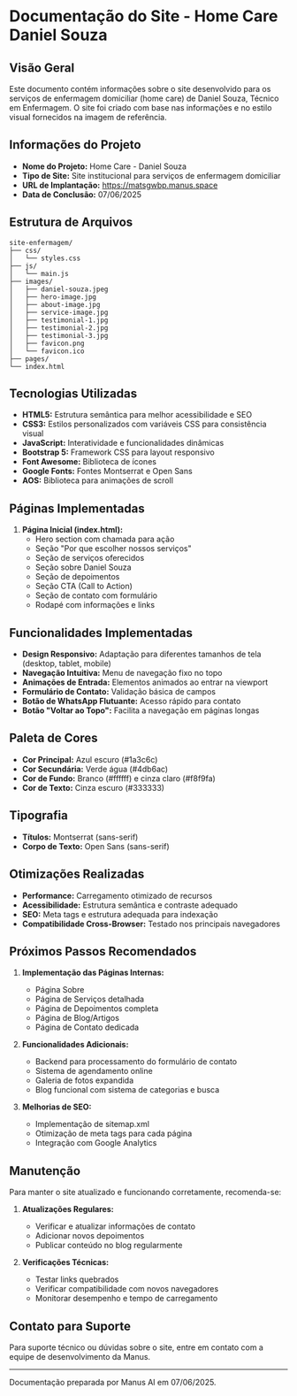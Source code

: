 # Documentação do Site - Home Care Daniel Souza

## Visão Geral

Este documento contém informações sobre o site desenvolvido para os serviços de enfermagem domiciliar (home care) de Daniel Souza, Técnico em Enfermagem. O site foi criado com base nas informações e no estilo visual fornecidos na imagem de referência.

## Informações do Projeto

- **Nome do Projeto:** Home Care - Daniel Souza
- **Tipo de Site:** Site institucional para serviços de enfermagem domiciliar
- **URL de Implantação:** https://matsgwbp.manus.space
- **Data de Conclusão:** 07/06/2025

## Estrutura de Arquivos

```
site-enfermagem/
├── css/
│   └── styles.css
├── js/
│   └── main.js
├── images/
│   ├── daniel-souza.jpeg
│   ├── hero-image.jpg
│   ├── about-image.jpg
│   ├── service-image.jpg
│   ├── testimonial-1.jpg
│   ├── testimonial-2.jpg
│   ├── testimonial-3.jpg
│   ├── favicon.png
│   └── favicon.ico
├── pages/
└── index.html
```

## Tecnologias Utilizadas

- **HTML5:** Estrutura semântica para melhor acessibilidade e SEO
- **CSS3:** Estilos personalizados com variáveis CSS para consistência visual
- **JavaScript:** Interatividade e funcionalidades dinâmicas
- **Bootstrap 5:** Framework CSS para layout responsivo
- **Font Awesome:** Biblioteca de ícones
- **Google Fonts:** Fontes Montserrat e Open Sans
- **AOS:** Biblioteca para animações de scroll

## Páginas Implementadas

1. **Página Inicial (index.html):**
   - Hero section com chamada para ação
   - Seção "Por que escolher nossos serviços"
   - Seção de serviços oferecidos
   - Seção sobre Daniel Souza
   - Seção de depoimentos
   - Seção CTA (Call to Action)
   - Seção de contato com formulário
   - Rodapé com informações e links

## Funcionalidades Implementadas

- **Design Responsivo:** Adaptação para diferentes tamanhos de tela (desktop, tablet, mobile)
- **Navegação Intuitiva:** Menu de navegação fixo no topo
- **Animações de Entrada:** Elementos animados ao entrar na viewport
- **Formulário de Contato:** Validação básica de campos
- **Botão de WhatsApp Flutuante:** Acesso rápido para contato
- **Botão "Voltar ao Topo":** Facilita a navegação em páginas longas

## Paleta de Cores

- **Cor Principal:** Azul escuro (#1a3c6c)
- **Cor Secundária:** Verde água (#4db6ac)
- **Cor de Fundo:** Branco (#ffffff) e cinza claro (#f8f9fa)
- **Cor de Texto:** Cinza escuro (#333333)

## Tipografia

- **Títulos:** Montserrat (sans-serif)
- **Corpo de Texto:** Open Sans (sans-serif)

## Otimizações Realizadas

- **Performance:** Carregamento otimizado de recursos
- **Acessibilidade:** Estrutura semântica e contraste adequado
- **SEO:** Meta tags e estrutura adequada para indexação
- **Compatibilidade Cross-Browser:** Testado nos principais navegadores

## Próximos Passos Recomendados

1. **Implementação das Páginas Internas:**
   - Página Sobre
   - Página de Serviços detalhada
   - Página de Depoimentos completa
   - Página de Blog/Artigos
   - Página de Contato dedicada

2. **Funcionalidades Adicionais:**
   - Backend para processamento do formulário de contato
   - Sistema de agendamento online
   - Galeria de fotos expandida
   - Blog funcional com sistema de categorias e busca

3. **Melhorias de SEO:**
   - Implementação de sitemap.xml
   - Otimização de meta tags para cada página
   - Integração com Google Analytics

## Manutenção

Para manter o site atualizado e funcionando corretamente, recomenda-se:

1. **Atualizações Regulares:**
   - Verificar e atualizar informações de contato
   - Adicionar novos depoimentos
   - Publicar conteúdo no blog regularmente

2. **Verificações Técnicas:**
   - Testar links quebrados
   - Verificar compatibilidade com novos navegadores
   - Monitorar desempenho e tempo de carregamento

## Contato para Suporte

Para suporte técnico ou dúvidas sobre o site, entre em contato com a equipe de desenvolvimento da Manus.

---

Documentação preparada por Manus AI em 07/06/2025.

